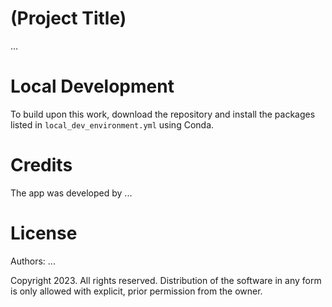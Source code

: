 # (Project Title)

...

# Local Development

To build upon this work, download the repository and install the packages listed in `local_dev_environment.yml` using Conda.

# Credits

The app was developed by ...

# License

Authors: ...

Copyright 2023. All rights reserved. Distribution of the software in any form is only allowed with explicit, prior permission from the owner.